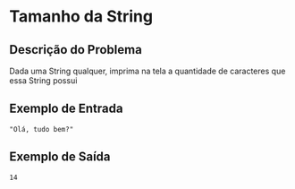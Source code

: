 # Tamanho da String

## Descrição do Problema

Dada uma String qualquer, imprima na tela a quantidade de caracteres que essa String possui

## Exemplo de Entrada

```
"Olá, tudo bem?"
```

## Exemplo de Saída

```
14
```
